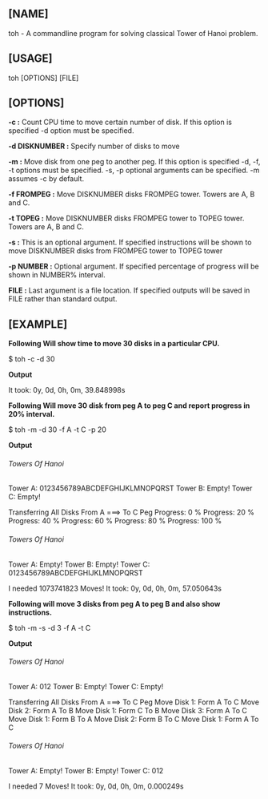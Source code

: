 ## [NAME]

toh - A commandline program for solving classical Tower of Hanoi problem.

## [USAGE]

toh [OPTIONS] [FILE]

## [OPTIONS]

**-c :** Count CPU time to move certain number of disk. If this option is specified -d
     option must be specified.

**-d DISKNUMBER :** Specify number of disks to move 

**-m :** Move disk from one peg to another peg. If this option is specified -d, -f, -t
     options must be specified.
     -s, -p optional arguments can be specified. -m assumes -c by default.

**-f FROMPEG :** Move DISKNUMBER disks FROMPEG tower. Towers are A, B and C.

**-t TOPEG :** Move DISKNUMBER disks FROMPEG tower to TOPEG tower.
           Towers are A, B and C.

**-s :** This is an optional argument. If specified instructions will be shown to move
     DISKNUMBER disks from FROMPEG tower to TOPEG tower

**-p NUMBER :** Optional argument. If specified percentage of progress will be
		   shown in NUMBER% interval.

**FILE :** Last argument is a file location. If specified outputs will be saved
       in FILE rather than standard output.

## [EXAMPLE]

**Following Will show time to move 30 disks in a particular CPU.**

$ toh -c -d 30

**Output**

It took: 0y, 0d, 0h, 0m, 39.848998s

**Following Will move 30 disk from peg A to peg C and report progress in 20% interval.**

$ toh -m -d 30 -f A -t C -p 20

**Output**

###### Towers Of Hanoi ######

Tower A: 0123456789ABCDEFGHIJKLMNOPQRST
Tower B: Empty!
Tower C: Empty!

Transferring All Disks From A ===> To C Peg
Progress: 0 %
Progress: 20 %
Progress: 40 %
Progress: 60 %
Progress: 80 %
Progress: 100 %

###### Towers Of Hanoi ######

Tower A: Empty!
Tower B: Empty!
Tower C: 0123456789ABCDEFGHIJKLMNOPQRST

I needed 1073741823 Moves!
It took: 0y, 0d, 0h, 0m, 57.050643s

**Following will move 3 disks from peg A to peg B and also show instructions.**

$ toh -m -s -d 3 -f A -t C

**Output**

###### Towers Of Hanoi ######

Tower A: 012
Tower B: Empty!
Tower C: Empty!

Transferring All Disks From A ===> To C Peg
Move Disk 1: Form A To C
Move Disk 2: Form A To B
Move Disk 1: Form C To B
Move Disk 3: Form A To C
Move Disk 1: Form B To A
Move Disk 2: Form B To C
Move Disk 1: Form A To C

###### Towers Of Hanoi ######

Tower A: Empty!
Tower B: Empty!
Tower C: 012

I needed 7 Moves!
It took: 0y, 0d, 0h, 0m, 0.000249s
